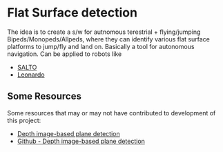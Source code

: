 # Flat Surface detection

The idea is to create a s/w for autnomous terestrial + flying/jumping Bipeds/Monopeds/Allpeds, where they can identify various flat surface platforms to jump/fly and land on. Basically a tool for autonomous navigation. 
Can be applied to robots like 
- [SALTO](https://robotsguide.com/robots/salto)
- [Leonardo](https://www.caltech.edu/about/news/leonardo-the-bipedal-robot-can-ride-a-skateboard-and-walk-a-slackline)
## Some Resources
Some resources that may or may not have contributed to development of this project:

- [Depth image-based plane detection](https://bdataanalytics.biomedcentral.com/articles/10.1186/s41044-018-0035-y)
- [Github - Depth image-based plane detection](https://github.com/jzrita/DPD-Project)

